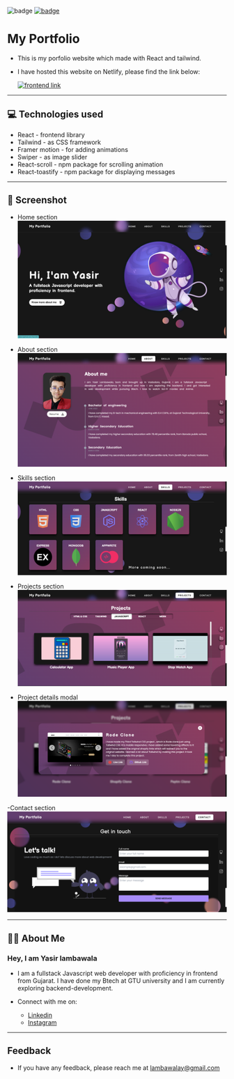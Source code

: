 ![badge](https://img.shields.io/badge/MADE%20WITH-REACT%20&%20TAILWIND-blue)
[![badge](https://img.shields.io/badge/SEE%20DEMO%20-VISIT-green)](https://portfolio-by-yasir.netlify.app)

# My Portfolio

- This is my porfolio website which made with React and tailwind.

- I have hosted this website on Netlify, please find the link below:

  [![frontend link](https://img.shields.io/badge/LINK%20OF-PROJECT-red)](https://portfolio-by-yasir.netlify.app)

---

## 💻 Technologies used

- React - frontend library
- Tailwind - as CSS framework
- Framer motion - for adding animations
- Swiper - as image slider
- React-scroll - npm package for scrolling animation
- React-toastify - npm package for displaying messages

---

## 🎥 Screenshot

- Home section
  ![Home section](./src/assets/images/portfolio%20screenshot/img-1.png)

- About section
  ![About section](./src/assets/images/portfolio%20screenshot/img-2.png)

- Skills section
  ![Skills section](./src/assets/images/portfolio%20screenshot/img-3.png)

- Projects section
  ![Projects section](./src/assets/images/portfolio%20screenshot/img-4.png)

- Project details modal
  ![Project details modal](./src/assets/images/portfolio%20screenshot/img-5.png)

-Contact section
![Contact section](./src/assets/images/portfolio%20screenshot/img-6.png)

---

## 👨‍💻 About Me

### Hey, I am Yasir lambawala

- I am a fullstack Javascript web developer with proficiency in frontend from Gujarat. I have done my Btech at GTU university and I am currently exploring backend-development.

- Connect with me on:
  - [Linkedin](https://www.linkedin.com/in/yasir-lambawala-2b216a1b9/)
  - [Instagram](https://www.instagram.com/web_dev_yasir/)

---

## Feedback

- If you have any feedback, please reach me at lambawalay@gmail.com

